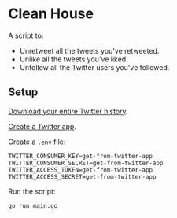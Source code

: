 # Clean House

A script to:

* Unretweet all the tweets you've retweeted.
* Unlike all the tweets you've liked.
* Unfollow all the Twitter users you've followed.

## Setup

[Download your entire Twitter history][history].

[history]: https://twitter.com/settings/account#tweet_export

[Create a Twitter app][app].

[app]: https://apps.twitter.com/app/new

Create a `.env` file:

```
TWITTER_CONSUMER_KEY=get-from-twitter-app
TWITTER_CONSUMER_SECRET=get-from-twitter-app
TWITTER_ACCESS_TOKEN=get-from-twitter-app
TWITTER_ACCESS_SECRET=get-from-twitter-app
```

Run the script:

```
go run main.go
```
